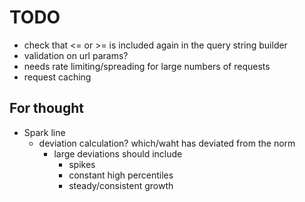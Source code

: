 # TODO

+ check that <= or >= is included again in the query string builder
+ validation on url params?
+ needs rate limiting/spreading for large numbers of requests
+ request caching


## For thought

+ Spark line
	- deviation calculation? which/waht has deviated from the norm
		- large deviations should include
			- spikes
			- constant high percentiles
			- steady/consistent growth 